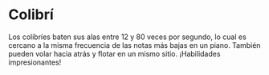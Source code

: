 # Colibrí

Los colibríes baten sus alas entre 12 y 80 veces por segundo, lo cual es cercano
a la misma frecuencia de las notas más bajas en un piano. También pueden volar
hacia atrás y flotar en un mismo sitio. ¡Habilidades impresionantes!
